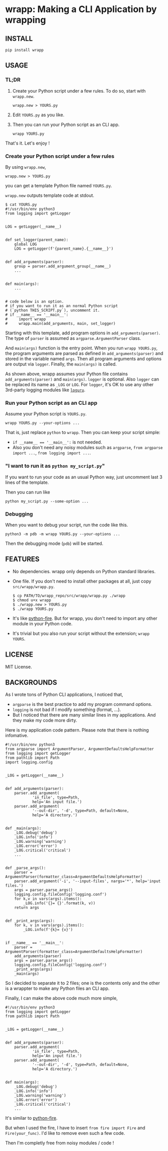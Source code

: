 # wrapp: Making a CLI Application by wrapping


## INSTALL

```
pip install wrapp
```

## USAGE

### TL;DR

1. Create your Python script under a few rules. To do so, start with `wrapp.new`.

    ```
    wrapp.new > YOURS.py
    ```

2. Edit `YOURS.py` as you like.

3. Then you can run your Python script as an CLI app.

    ```
    wrapp YOURS.py
    ```

That's it. Let's enjoy !


### Create your Python script under a few rules

By using `wrapp.new`,

```
wrapp.new > YOURS.py
```

you can get a template Python file named `YOURS.py`.


`wrapp.new` outputs template code at stdout.

```
$ cat YOURS.py
#!/usr/bin/env python3
from logging import getLogger


LOG = getLogger(__name__)


def set_logger(parent_name):
    global LOG
    LOG = getLogger(f'{parent_name}.{__name__}')


def add_arguments(parser):
    group = parser.add_argument_group(__name__)
    ...


def main(args):
    ...


# code below is an option.
# if you want to run it as an normal Python script
# (`python THIS_SCRIPT.py`), uncomment it.
# if __name__ == '__main__':
#     import wrapp
#     wrapp.main(add_arguments, main, set_logger)
```

Starting with this template, add program options in `add_arguments(parser)`.  
The type of `parser` is assumed as `argparse.ArgumentParser` class.

And `main(args)` function is the entry point.
When you run `wrapp YOURS.py`, the program arguments are parsed as defined in `add_arguments(parser)` and stored in the variable named `args`.
Then all program arguments and options are output via `logger`.
Finally, the `main(args)` is called.

As shown above, wrapp assumes your Python file contains `add_arguments(parser)` and `main(args)`.
`logger` is optional. Also `logger` can be replaced its name as `_LOG` or `LOG`.
For `logger`, it's OK to use any other 3rd-party logging modules like [`loguru`](https://github.com/Delgan/loguru).


### Run your Python script as an CLI app

Assume your Python script is `YOURS.py`.

```
wrapp YOURS.py --your-options ...
```

That is, just replace `python` to `wrapp`.
Then you can keep your script simple:

- `if __name__ == '__main__':` is not needed.
- Also you don't need any noisy modules such as `argparse`, `from argparse import ...`, `from logging import ...`.


### "I want to run it as `python my_script.py`"

If you want to run your code as an usual Python way, just uncomment last 3 lines of the template.

Then you can run like

```
python my_script.py --some-option ...
```


### Debugging

When you want to debug your script, run the code like this.

```
python3 -m pdb -m wrapp YOURS.py --your-options ...
```

Then the debugging mode (`pdb`) will be started.


## FEATURES

- No dependencies. wrapp only depends on Python standard libraries.
- One file. If you don't need to install other packages at all, just copy `src/wrapp/wrapp.py`.

    ```
    $ cp PATH/TO/wrapp_repo/src/wrapp/wrapp.py ./wrapp
    $ chmod u+x wrapp
    $ ./wrapp.new > YOURS.py
    $ ./wrapp YOURS.py
    ```

- It's like [python-fire](https://github.com/google/python-fire). But for wrapp, you don't need to import any other module in your Python code.
- It's trivial but you also run your script without the extension; `wrapp YOURS`.


## LICENSE

MIT License.


## BACKGROUNDS

As I wrote tons of Python CLI applications, I noticed that,

- `argparse` is the best practice to add my program command options.
- `logging` is not bad if I modify something (format, ...).
- But I noticed that there are many similar lines in my applications. And they make my code more dirty.

Here is my application code pattern. Please note that there is nothing infomative.

```
#!/usr/bin/env python3
from argparse import ArgumentParser, ArgumentDefaultsHelpFormatter
from logging import getLogger
from pathlib import Path
import logging.config


_LOG = getLogger(__name__)


def add_arguments(parser):
    parser.add_argument(
            'in_file', type=Path,
            help='An input file.')
    parser.add_argument(
            '--out-dir', '-d', type=Path, default=None,
            help='A directory.')


def _main(args):
    _LOG.debug('debug')
    _LOG.info('info')
    _LOG.warning('warning')
    _LOG.error('error')
    _LOG.critical('critical')
    ...


def _parse_args():
    parser = ArgumentParser(formatter_class=ArgumentDefaultsHelpFormatter)
    parser.add_argument('-i', '--input-files', nargs='*', help='input files.')
    args = parser.parse_args()
    logging.config.fileConfig('logging.conf')
    for k,v in vars(args).items():
        _LOG.info('{}= {}'.format(k, v))
    return args


def _print_args(args):
    for k, v in vars(args).items():
        _LOG.info(f'{k}= {v}')


if __name__ == '__main__':
    parser = ArgumentParser(formatter_class=ArgumentDefaultsHelpFormatter)
    add_arguments(parser)
    args = parser.parse_args()
    logging.config.fileConfig('logging.conf')
    _print_args(args)
    _main(args)
```

So I decided to separate it to 2 files; one is the contents only and the other is a wrappter to make any Python files an CLI app.

Finally, I can make the above code much more simple,

```
#!/usr/bin/env python3
from logging import getLogger
from pathlib import Path


_LOG = getLogger(__name__)


def add_arguments(parser):
    parser.add_argument(
            'in_file', type=Path,
            help='An input file.')
    parser.add_argument(
            '--out-dir', '-d', type=Path, default=None,
            help='A directory.')


def main(args):
    _LOG.debug('debug')
    _LOG.info('info')
    _LOG.warning('warning')
    _LOG.error('error')
    _LOG.critical('critical')
    ...
```

It's similar to [python-fire](https://github.com/google/python-fire).

But when I used the fire, I have to insert `from fire import Fire` and `Fire(your_func)`. I'd like to remove even such a few code.

Then I'm completly free from noisy modules / code !
